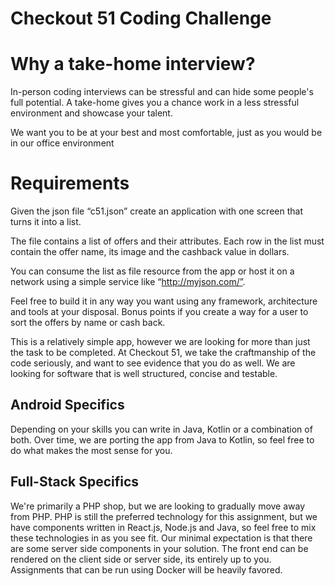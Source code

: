 # Checkout 51 Coding Challenge

# Why a take-home interview?

In-person coding interviews can be stressful and can hide some people's full potential. A take-home gives you a chance work in a less stressful environment and showcase your talent.

We want you to be at your best and most comfortable, just as you would be in our office environment

# Requirements

Given the json file “c51.json” create an application with one screen that turns it into a list. 

The file contains a list of offers and their attributes. Each row in the list must contain the offer name, its image and the cashback value in dollars. 

You can consume the list as file resource from the app or host it on a network using a simple service like “http://myjson.com/”. 

Feel free to build it in any way you want using any framework, architecture and tools at your disposal. Bonus points if you create a way for a user to sort the offers by name or cash back.

This is a relatively simple app, however we are looking for more than just the task to be completed.  At Checkout 51, we take the craftmanship of the code seriously, and want to see evidence that you do as well.  We are looking for software that is well structured, concise and testable.


## Android Specifics
Depending on your skills you can write in Java, Kotlin or a combination of both. Over time, we are porting the app from Java to Kotlin, so feel free to do what makes the most sense for you.

## Full-Stack Specifics
We're primarily a PHP shop, but we are looking to gradually move away from PHP. PHP is still the preferred technology for this assignment, but we have components written in React.js, Node.js and Java, so feel free to mix these technologies in as you see fit.  Our minimal expectation is that there are some server side components in your solution.  The front end can be rendered on the client side or server side, its entirely up to you.  Assignments that can be run using Docker will be heavily favored.



